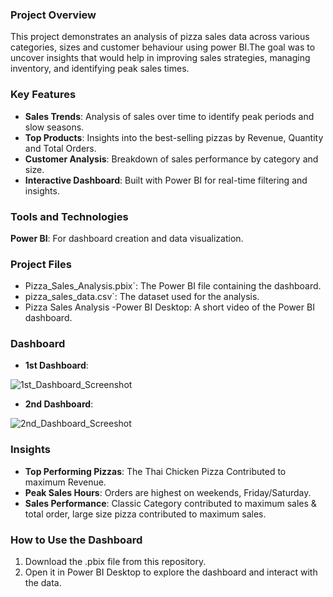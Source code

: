 ### Project Overview
This project demonstrates an analysis of pizza sales data across various categories, sizes and customer behaviour using power BI.The goal was to uncover insights that would help in improving sales strategies, managing inventory, and identifying peak sales times.

### Key Features
- **Sales Trends**: Analysis of sales over time to identify peak periods and slow seasons.
- **Top Products**: Insights into the best-selling pizzas by Revenue, Quantity and Total Orders.
- **Customer Analysis**: Breakdown of sales performance by category and size.
- **Interactive Dashboard**: Built with Power BI for real-time filtering and insights.

### Tools and Technologies
**Power BI**: For dashboard creation and data visualization.

### Project Files
- Pizza_Sales_Analysis.pbix`: The Power BI file containing the dashboard.
- pizza_sales_data.csv`: The dataset used for the analysis.
- Pizza Sales Analysis -Power BI Desktop: A short video of the Power BI dashboard.

### Dashboard

- **1st Dashboard**:
  
![1st_Dashboard_Screenshot](https://github.com/user-attachments/assets/5f934c57-946a-44ee-bbce-76f57a0932cd)

 
- **2nd Dashboard**:
  
![2nd_Dashboard_Screeshot](https://github.com/user-attachments/assets/96efcef5-90f6-498d-8111-ca6ccc6f1025)

### Insights
- **Top Performing Pizzas**: The Thai Chicken Pizza Contributed to maximum Revenue.
- **Peak Sales Hours**: Orders are highest on weekends, Friday/Saturday.
- **Sales Performance**: Classic Category contributed to maximum sales & total order, large size pizza contributed to maximum sales.
  
### How to Use the Dashboard
1. Download the .pbix file from this repository.
2. Open it in Power BI Desktop to explore the dashboard and interact with the data.
